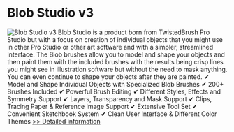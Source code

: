 # Blob Studio v3
![Blob Studio v3](https://mycommerce.akamaized.net/api/pimages/P300993733/BIG/300993733.PNG)
Blob Studio is a product born from TwistedBrush Pro Studio but with a focus on creation of individual objects that you might use in other Pro Studio or other art software and with a simpler, streamlined interface. The Blob brushes allow you to model and shape your objects and then paint them with the included brushes with the results being crisp lines you might see in illustration software but without the need to mask anything. You can even continue to shape your objects after they are painted.
✔ Model and Shape Individual Objects with Specialized Blob Brushes
✔ 200+ Brushes Included
✔ Powerful Brush Editing
✔ Different Styles, Effects and Symmetry Support
✔ Layers, Transparency and Mask Support
✔ Clips, Tracing Paper & Reference Image Support
✔ Extensive Tool Set
✔ Convenient Sketchbook System
✔ Clean User Interface & Different Color Themes
[>> Detailed information](https://secure.shareit.com/shareit/product.html?productid=300993733&affiliateid=200057808)